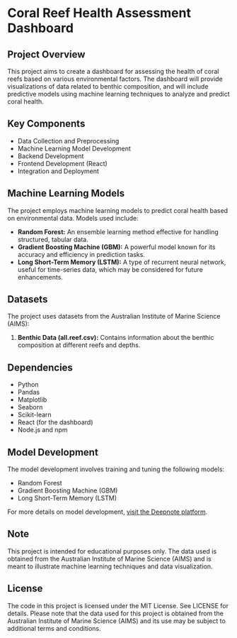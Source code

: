 # Coral Reef Health Assessment Dashboard

## Project Overview
This project aims to create a dashboard for assessing the health of coral reefs based on various environmental factors. The dashboard will provide visualizations of data related to benthic composition, and will include predictive models using machine learning techniques to analyze and predict coral health.

## Key Components
- Data Collection and Preprocessing
- Machine Learning Model Development
- Backend Development
- Frontend Development (React)
- Integration and Deployment

## Machine Learning Models
The project employs machine learning models to predict coral health based on environmental data. Models used include:

* **Random Forest:** An ensemble learning method effective for handling structured, tabular data.
* **Gradient Boosting Machine (GBM):** A powerful model known for its accuracy and efficiency in prediction tasks.
* **Long Short-Term Memory (LSTM):** A type of recurrent neural network, useful for time-series data, which may be considered for future enhancements.

## Datasets
The project uses datasets from the Australian Institute of Marine Science (AIMS):

1. **Benthic Data (all.reef.csv):** Contains information about the benthic composition at different reefs and depths.

## Dependencies
- Python
- Pandas
- Matplotlib
- Seaborn
- Scikit-learn
- React (for the dashboard)
- Node.js and npm

## Model Development
The model development involves training and tuning the following models:

* Random Forest
* Gradient Boosting Machine (GBM)
* Long Short-Term Memory (LSTM)

For more details on model development, [visit the Deepnote platform](https://deepnote.com/workspace/Team-Member-at-WIES-798da747-1ee5-4625-acb5-a01f96ddd4d7/project/Coral-Reef-Health-Prediction-Model-Development-1762dcff-703e-4976-a0ba-5c3c5ee64cbc/notebook/notebook-4f0f3719657c4a8fa0d8955444c79ded).

## Note
This project is intended for educational purposes only. The data used is obtained from the Australian Institute of Marine Science (AIMS) and is meant to illustrate machine learning techniques and data visualization.

## License
The code in this project is licensed under the MIT License. See LICENSE for details.
Please note that the data used for this project is obtained from the Australian Institute of Marine Science (AIMS) and its use may be subject to additional terms and conditions.

